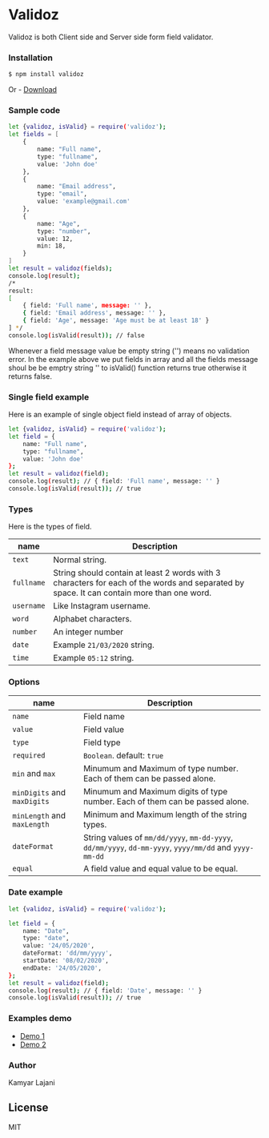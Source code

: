 # Validoz

Validoz is both Client side and Server side form field validator.

### Installation

```sh
$ npm install validoz
```
Or - [Download](https://github.com/KamyarLajani/validoz/archive/main.zip)
### Sample code

```sh
let {validoz, isValid} = require('validoz');
let fields = [
    {
        name: "Full name",
        type: "fullname",
        value: 'John doe'
    },
    {
        name: "Email address",
        type: "email",
        value: 'example@gmail.com'
    },
    {
        name: "Age",
        type: "number",
        value: 12,
        min: 18,
    }
]
let result = validoz(fields);
console.log(result); 
/* 
result: 
[
    { field: 'Full name', message: '' },
    { field: 'Email address', message: '' },
    { field: 'Age', message: 'Age must be at least 18' }
] */
console.log(isValid(result)); // false
```
Whenever a field message value be empty string ('') means no validation error.
In the example above we put fields in array and all the fields message shoul be be emptry string '' to isValid() function returns true otherwise it returns false.
### Single field example
Here is an example of single object field instead of array of objects.
```sh
let {validoz, isValid} = require('validoz');
let field = {
    name: "Full name",
    type: "fullname",
    value: 'John doe'
};
let result = validoz(field);
console.log(result); // { field: 'Full name', message: '' }
console.log(isValid(result)); // true
```
### Types
Here is the types of field.

| name | Description |
| ------ | ------ |
| `text` | Normal string. |
| `fullname` | String should contain at least 2 words with 3 characters for each of the words and separated by space. It can contain more than one word.|
| `username` | Like Instagram username. |
| `word` | Alphabet characters. |
| `number` | An integer number |
| `date` | Example `21/03/2020` string. |
| `time` | Example `05:12` string. |

### Options

| name | Description |
| ------------- | ------ |
| `name` | Field name |
| `value` | Field value |
| `type` | Field type |
| `required` | `Boolean`. default: `true` |
| `min` and `max` | Minumum and Maximum of type number. Each of them can be passed alone. |
| `minDigits` and `maxDigits` | Minumum and Maximum digits of type number. Each of them can be passed alone. |
| `minLength` and `maxLength` | Minimum and Maximum length of the string types. |
| `dateFormat` | String values of `mm/dd/yyyy`, `mm-dd-yyyy`, `dd/mm/yyyy`, `dd-mm-yyyy`, `yyyy/mm/dd` and `yyyy-mm-dd` |
| `equal` | A field value and equal value to be equal. |



### Date example
```sh
let {validoz, isValid} = require('validoz');

let field = {
    name: "Date",
    type: "date",
    value: '24/05/2020',
    dateFormat: 'dd/mm/yyyy',
    startDate: '08/02/2020',
    endDate: '24/05/2020',
};
let result = validoz(field);
console.log(result); // { field: 'Date', message: '' }
console.log(isValid(result)); // true
```

### Examples demo
- [Demo 1](https://github.com/KamyarLajani/validoz/archive/)
- [Demo 2]()


### Author
Kamyar Lajani

License
----

MIT

